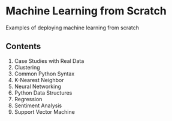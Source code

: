 # Machine Learning from Scratch
Examples of deploying machine learning from scratch
## Contents
  1. Case Studies with Real Data
  2. Clustering
  3. Common Python Syntax
  4. K-Nearest Neighbor
  5. Neural Networking
  6. Python Data Structures
  7. Regression
  8. Sentiment Analysis
  9. Support Vector Machine
